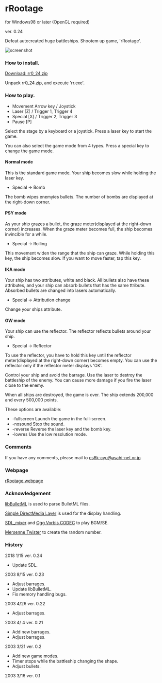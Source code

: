 rRootage
======================
for Windows98 or later (OpenGL required)

ver. 0.24

Defeat autocreated huge battleships.
Shootem up game, 'rRootage'.

![screenshot](http://www.asahi-net.or.jp/~cs8k-cyu/windows/rr_1.gif)

### How to install.

[Download: rr0_24.zip](http://abagames.sakura.ne.jp/windows/rr0_24.zip)

Unpack rr0_24.zip, and execute 'rr.exe'.


###  How to play.

* Movement  Arrow key / Joystick
* Laser     [Z]       / Trigger 1, Trigger 4
* Special   [X]       / Trigger 2, Trigger 3
* Pause     [P]

Select the stage by a keyboard or a joystick.
Press a laser key to start the game.

You can also select the game mode from 4 types.
Press a special key to change the game mode.

#### Normal mode

This is the standard game mode.
Your ship becomes slow while holding the laser key.

* Special -> Bomb

The bomb wipes enemyies bullets.
The number of bombs are displayed at the right-down corner.

#### PSY mode

As your ship grazes a bullet,
the graze meter(displayed at the right-down corner) increases.
When the graze meter becomes full, the ship becomes invincible for a while.

* Special -> Rolling

 This movement widen the range that the ship can graze.
 While holding this key, the ship becomes slow.
 If you want to move faster, tap this key.

#### IKA mode

Your ship has two attributes, white and black.
All bullets also have these attributes, 
and your ship can absorb bullets that has the same ttribute.
Absorbed bullets are changed into lasers automatically.

* Special -> Attribution change

Change your ships attribute.

#### GW mode

Your ship can use the reflector.
The reflector reflects bullets around your ship.

* Special -> Reflector

To use the reflector,
you have to hold this key until 
the reflector meter(displayed at the right-down corner) becomes empty.
You can use the reflector only if the reflector meter displays 'OK'.

Control your ship and avoid the barrage.
Use the laser to destroy the battleship of the enemy.
You can cause more damage if you fire the laser close to the enemy.

When all ships are destroyed, the game is over.
The ship extends 200,000 and every 500,000 points.

These options are available:

* -fullscreen    Launch the game in the full-screen.
* -nosound       Stop the sound.
* -reverse       Reverse the laser key and the bomb key.
* -lowres        Use the low resolution mode.


### Comments

If you have any comments, please mail to cs8k-cyu@asahi-net.or.jp


### Webpage

[rRootage webpage](http://www.asahi-net.or.jp/~cs8k-cyu/windows/rr_e.html)


### Acknowledgement

[libBulletML](http://shinh.skr.jp/libbulletml/index_en.html) is used to parse BulletML files.
 
[Simple DirectMedia Layer](http://www.libsdl.org/) is used for the display handling. 

[SDL_mixer](http://www.libsdl.org/projects/SDL_mixer/) and [Ogg Vorbis CODEC](http://www.vorbis.com/) to play BGM/SE. 

[Mersenne Twister](http://www.math.sci.hiroshima-u.ac.jp/~m-mat/MT/emt.html) to create the random number.
 
### History

2018  1/15  ver. 0.24

* Update SDL.

2003  8/15  ver. 0.23

* Adjust barrages.
* Update libBulletML.
* Fix memory handling bugs.

2003  4/26  ver. 0.22

* Adjust barrages.

2003  4/ 4  ver. 0.21

* Add new barrages.
* Adjust barrages.

2003  3/21  ver. 0.2

* Add new game modes.
* Timer stops while the battleship changing the shape.
* Adjust bullets.

2003  3/16  ver. 0.1
